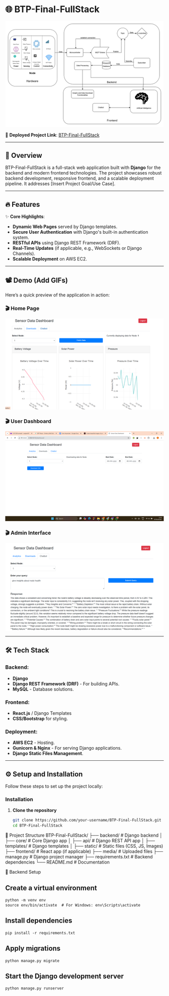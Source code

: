 # 🌐 BTP-Final-FullStack

![Project Banner](description/description.png) <!-- Relative path to the banner image -->

🚀 **Deployed Project Link**: [BTP-Final-FullStack](http://3.109.19.112/)

---
## 📖 Overview

BTP-Final-FullStack is a full-stack web application built with **Django** for the backend and modern frontend technologies. The project showcases robust backend development, responsive frontend, and a scalable deployment pipeline. It addresses [Insert Project Goal/Use Case].

---
## 🔥 Features

✨ **Core Highlights**:
- **Dynamic Web Pages** served by Django templates.
- **Secure User Authentication** with Django's built-in authentication system.
- **RESTful APIs** using Django REST Framework (DRF).
- **Real-Time Updates** (if applicable, e.g., WebSockets or Django Channels).
- **Scalable Deployment** on AWS EC2.

---

## 📽️ Demo (Add GIFs)

Here’s a quick preview of the application in action:

### 🎬 Home Page
![Home Page Demo](description/page1.png) <!-- Replace with your GIF -->

### 🎬 User Dashboard
![User Dashboard Demo](description/page2.png) <!-- Replace with your GIF -->

### 🎬 Admin Interface
![Admin Interface Demo](description/page3.png) <!-- Replace with your GIF -->

---

## 🛠️ Tech Stack

### Backend:
- **Django** 
- **Django REST Framework (DRF)** - For building APIs.
- **MySQL** - Database solutions.

### Frontend:
- **React.js** / Django Templates 
- **CSS/Bootstrap** for styling.

### Deployment:
- **AWS EC2** - Hosting.
- **Gunicorn & Nginx** - For serving Django applications.
- **Django Static Files Management**.

---

## ⚙️ Setup and Installation

Follow these steps to set up the project locally:

### Installation

1. **Clone the repository**
   ```bash
   git clone https://github.com/your-username/BTP-Final-FullStack.git
   cd BTP-Final-FullStack

📂 Project Structure
BTP-Final-FullStack/
├── backend/           # Django backend
│   ├── core/          # Core Django app
│   ├── api/           # Django REST API app
│   ├── templates/     # Django templates
│   ├── static/        # Static files (CSS, JS, Images)
├── frontend/          # React app (if applicable)
├── media/             # Uploaded files
├── manage.py          # Django project manager
├── requirements.txt   # Backend dependencies
└── README.md          # Documentation

 📂 Backend Setup
## Create a virtual environment
    python -m venv env
    source env/bin/activate  # For Windows: env\Scripts\activate

## Install dependencies
    pip install -r requirements.txt

## Apply migrations
    python manage.py migrate

## Start the Django development server
    python manage.py runserver
